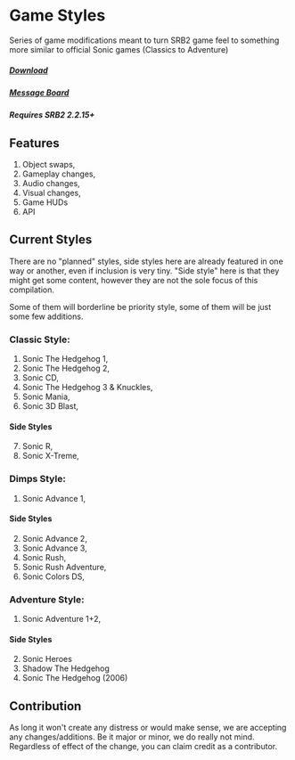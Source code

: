 # Game Styles

Series of game modifications meant to turn SRB2 game feel to something more similar to official Sonic games (Classics to Adventure) 

##### [Download](https://github.com/TeamSprings/SRB2-Game-Styles/releases)
##### [Message Board](https://mb.srb2.org/addons/game-styles.8024/)

##### Requires SRB2 2.2.15+

##### 

## Features

1) Object swaps,
2) Gameplay changes,
3) Audio changes,
4) Visual changes,
5) Game HUDs
6) API

## Current Styles

There are no "planned" styles, side styles here are already featured in one way or another, even if inclusion is very tiny.
"Side style" here is that they might get some content, however they are not the sole focus of this compilation. 

Some of them will borderline be priority style, some of them will be just some few additions.

### Classic Style:

1) Sonic The Hedgehog 1,
2) Sonic The Hedgehog 2,
3) Sonic CD,
4) Sonic The Hedgehog 3 & Knuckles,
5) Sonic Mania,
6) Sonic 3D Blast,

#### Side Styles
7) Sonic R,
8) Sonic X-Treme,

### Dimps Style:

1) Sonic Advance 1,

#### Side Styles
2) Sonic Advance 2,
3) Sonic Advance 3,
4) Sonic Rush,
5) Sonic Rush Adventure,
6) Sonic Colors DS,

### Adventure Style:

1) Sonic Adventure 1+2,

#### Side Styles
2) Sonic Heroes
3) Shadow The Hedgehog
4) Sonic The Hedgehog (2006)

## Contribution

As long it won't create any distress or would make sense, we are accepting any changes/additions. Be it major or minor, we do really not mind.
Regardless of effect of the change, you can claim credit as a contributor.
